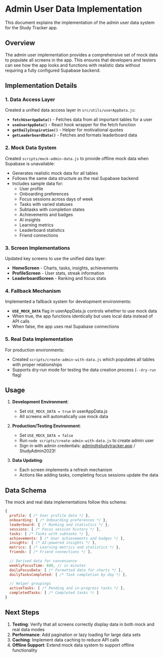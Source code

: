 # Admin User Data Implementation

This document explains the implementation of the admin user data system for the Study Tracker app.

## Overview

The admin user implementation provides a comprehensive set of mock data to populate all screens in the app. This ensures that developers and testers can see how the app looks and functions with realistic data without requiring a fully configured Supabase backend.

## Implementation Details

### 1. Data Access Layer

Created a unified data access layer in `src/utils/userAppData.js`:

- **`fetchUserAppData()`** - Fetches data from all important tables for a user
- **`useUserAppData()`** - React hook wrapper for the fetch function
- **`getDailyInspiration()`** - Helper for motivational quotes
- **`getLeaderboardData()`** - Fetches and formats leaderboard data

### 2. Mock Data System

Created `scripts/mock-admin-data.js` to provide offline mock data when Supabase is unavailable:

- Generates realistic mock data for all tables
- Follows the same data structure as the real Supabase backend
- Includes sample data for:
  - User profile
  - Onboarding preferences
  - Focus sessions across days of week
  - Tasks with varied statuses
  - Subtasks with completion states
  - Achievements and badges
  - AI insights
  - Learning metrics
  - Leaderboard statistics
  - Friend connections

### 3. Screen Implementations

Updated key screens to use the unified data layer:

- **HomeScreen** - Charts, tasks, insights, achievements
- **ProfileScreen** - User stats, streak information
- **LeaderboardScreen** - Ranking and focus stats

### 4. Fallback Mechanism

Implemented a fallback system for development environments:

- **`USE_MOCK_DATA`** flag in userAppData.js controls whether to use mock data
- When true, the app functions identically but uses local data instead of API calls
- When false, the app uses real Supabase connections

### 5. Real Data Implementation

For production environments:

- Created `scripts/create-admin-with-data.js` which populates all tables with proper relationships
- Supports dry-run mode for testing the data creation process (`--dry-run` flag)

## Usage

1. **Development Environment**:
   - Set `USE_MOCK_DATA = true` in userAppData.js
   - All screens will automatically use mock data

2. **Production/Testing Environment**:
   - Set `USE_MOCK_DATA = false`
   - Run `node scripts/create-admin-with-data.js` to create admin user
   - Sign in with admin credentials: admin@studytracker.app / StudyAdmin2023!

3. **Data Updating**:
   - Each screen implements a refresh mechanism
   - Actions like adding tasks, completing focus sessions update the data

## Data Schema

The mock and real data implementations follow this schema:

```javascript
{
  profile: { /* User profile data */ },
  onboarding: { /* Onboarding preferences */ },
  leaderboard: { /* Ranking and statistics */ },
  sessions: [ /* Focus session history */ ],
  tasks: [ /* Tasks with subtasks */ ],
  achievements: [ /* User achievements and badges */ ],
  insights: [ /* AI-powered insights */ ],
  metrics: { /* Learning metrics and statistics */ },
  friends: [ /* Friend connections */ ],
  
  // Derived data for convenience
  weeklyFocusTime: 840, // in minutes
  dailyFocusData: [ /* Formatted data for charts */ ],
  dailyTasksCompleted: [ /* Task completion by day */ ],
  
  // Helper groupings
  activeTasks: [ /* Pending and in-progress tasks */ ],
  completedTasks: [ /* Completed tasks */ ]
}
```

## Next Steps

1. **Testing**: Verify that all screens correctly display data in both mock and real data modes
2. **Performance**: Add pagination or lazy loading for large data sets
3. **Caching**: Implement data caching to reduce API calls
4. **Offline Support**: Extend mock data system to support offline functionality